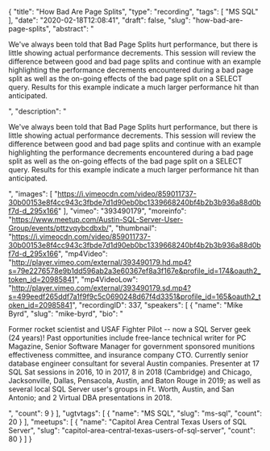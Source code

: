 {
  "title": "How Bad Are Page Splits",
  "type": "recording",
  "tags": [
    "MS SQL"
  ],
  "date": "2020-02-18T12:08:41",
  "draft": false,
  "slug": "how-bad-are-page-splits",
  "abstract": "<p>We've always been told that Bad Page Splits hurt performance, but there is little showing actual performance decrements. This session will review the difference between good and bad page splits and continue with an example highlighting the performance decrements encountered during a bad page split as well as the on-going effects of the bad page split on a SELECT query. Results for this example indicate a much larger performance hit than anticipated.</p>",
  "description": "<p>We've always been told that Bad Page Splits hurt performance, but there is little showing actual performance decrements. This session will review the difference between good and bad page splits and continue with an example highlighting the performance decrements encountered during a bad page split as well as the on-going effects of the bad page split on a SELECT query. Results for this example indicate a much larger performance hit than anticipated.</p>",
  "images": [
    "https://i.vimeocdn.com/video/859011737-30b00153e8f4cc943c3fbde7d1d90eb0bc1339668240bf4b2b3b936a88d0bf7d-d_295x166"
  ],
  "vimeo": "393490179",
  "moreinfo": "https://www.meetup.com/Austin-SQL-Server-User-Group/events/pttzvqybcdbxb/",
  "thumbnail": "https://i.vimeocdn.com/video/859011737-30b00153e8f4cc943c3fbde7d1d90eb0bc1339668240bf4b2b3b936a88d0bf7d-d_295x166",
  "mp4Video": "http://player.vimeo.com/external/393490179.hd.mp4?s=79e2276578e9b1dd596ab2a3e60367ef8a3f167e&profile_id=174&oauth2_token_id=20985841",
  "mp4VideoLow": "http://player.vimeo.com/external/393490179.sd.mp4?s=499eedf265ddf7a1f9f9c5c0690248d67f4d3351&profile_id=165&oauth2_token_id=20985841",
  "recordingID": 337,
  "speakers": [
    {
      "name": "Mike Byrd",
      "slug": "mike-byrd",
      "bio": "<p>Former rocket scientist and USAF Fighter Pilot -- now a SQL Server geek (24 years)! Past opportunities include free-lance technical writer for PC Magazine, Senior Software Manager for government sponsored munitions effectiveness committee, and insurance company CTO. Currently senior database engineer consultant for several Austin companies. Presenter at 17 SQL Sat sessions in 2016, 10 in 2017, 8 in 2018 (Cambridge) and Chicago, Jacksonville, Dallas, Pensacola, Austin, and Baton Rouge in 2019; as well as several local SQL Server user's groups in Ft. Worth, Austin, and San Antonio; and 2 Virtual DBA presentations in 2018.</p>",
      "count": 9
    }
  ],
  "ugtvtags": [
    {
      "name": "MS SQL",
      "slug": "ms-sql",
      "count": 20
    }
  ],
  "meetups": [
    {
      "name": "Capitol Area Central Texas Users of SQL Server",
      "slug": "capitol-area-central-texas-users-of-sql-server",
      "count": 80
    }
  ]
}